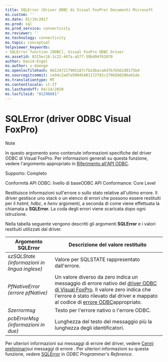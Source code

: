 ```yaml
---
title: SQLError (Driver ODBC di Visual FoxPro) Documenti Microsoft
ms.custom: ''
ms.date: 01/19/2017
ms.prod: sql
ms.prod_service: connectivity
ms.reviewer: ''
ms.technology: connectivity
ms.topic: conceptual
helpviewer_keywords:
- SQLError function [ODBC], Visual FoxPro ODBC Driver
ms.assetid: 8315ec16-1c22-447a-a577-39bd94f61070
author: David-Engel
ms.author: v-daenge
ms.openlocfilehash: 0d1247217905187cfb2dbaca6d7b7b562d0175bd
ms.sourcegitcommit: ce94c2ad7a50945481172782c270b5b0206e61de
ms.translationtype: MT
ms.contentlocale: it-IT
ms.lasthandoff: 04/14/2020
ms.locfileid: "81298681"
---
```

# <a name="sqlerror-visual-foxpro-odbc-driver"></a>SQLError (driver ODBC Visual FoxPro)
> [!NOTE]  
>  In questo argomento sono contenute informazioni specifiche del driver ODBC di Visual FoxPro. Per informazioni generali su questa funzione, vedere l'argomento appropriato in [Riferimento all'API ODBC](../../odbc/reference/syntax/odbc-api-reference.md).  
  
 Supporto: Completo  
  
 Conformità API ODBC: livello di baseODBC API Conformance: Core Level  
  
 Restituisce informazioni sull'errore o sullo stato relative all'ultimo errore. Il driver gestisce uno stack o un elenco di errori che possono essere restituiti per il *hstmt*, *hdbc*, e *henv* argomenti, a seconda di come viene effettuata la chiamata a **SQLError.** La coda degli errori viene scaricata dopo ogni istruzione.  
  
 Nella tabella seguente vengono descritti gli argomenti **SQLError** e i valori restituiti utilizzati dal driver.  
  
|Argomento SQLError|Descrizione del valore restituito|  
|-----------------------|------------------------------|  
|*szSQLState (informazioni in lingua inglese)*|Valore per SQLSTATE rappresentato dall'errore.|  
|*PfNativeError (errore pfNative)*|Un valore diverso da zero indica un messaggio di errore nativo del [driver ODBC di Visual FoxPro](../../odbc/microsoft/visual-foxpro-odbc-driver-native-error-messages.md). Il valore zero indica che l'errore è stato rilevato dal driver e mappato al codice di [errore ODBC](../../odbc/microsoft/odbc-error-codes-visual-foxpro-odbc-driver.md)appropriato.|  
|*Szerrormsg*|Testo per l'errore nativo o l'errore ODBC.|  
|*pcbErrorMsg (informazioni in due)*|Lunghezza del testo del messaggio più la lunghezza degli identificatori.|  
  
 Per ulteriori informazioni sui messaggi di errore del driver, vedere [Cenni preliminari](../../odbc/microsoft/error-messages-visual-foxpro-odbc-driver.md)sui messaggi di errore . Per ulteriori informazioni su questa funzione, vedere [SQLError](../../odbc/reference/syntax/sqlerror-function.md) in *ODBC Programmer's Reference*.
